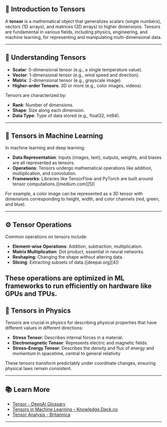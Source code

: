  

## 🧮 Introduction to Tensors

A **tensor** is a mathematical object that generalizes scalars (single numbers), vectors (1D arrays), and matrices (2D arrays) to higher dimensions. Tensors are fundamental in various fields, including physics, engineering, and machine learning, for representing and manipulating multi-dimensional data. 

---

## 📐 Understanding Tensors

* **Scalar**: 0-dimensional tensor (e.g., a single temperature value).
* **Vector**: 1-dimensional tensor (e.g., wind speed and direction).
* **Matrix**: 2-dimensional tensor (e.g., grayscale image).
* **Higher-order Tensors**: 3D or more (e.g., color images, videos). 

Tensors are characterized by:

* **Rank**: Number of dimensions.
* **Shape**: Size along each dimension.
* **Data Type**: Type of data stored (e.g., float32, int64).

---

## 🧠 Tensors in Machine Learning

In machine learning and deep learning:

* **Data Representation**: Inputs (images, text), outputs, weights, and biases are all represented as tensors.
* **Operations**: Tensors undergo mathematical operations like addition, multiplication, and convolution.
* **Frameworks**: Libraries like TensorFlow and PyTorch are built around tensor computations.([medium.com][5])

For example, a color image can be represented as a 3D tensor with dimensions corresponding to height, width, and color channels (red, green, and blue).  

---

## ⚙️ Tensor Operations

Common operations on tensors include:

* **Element-wise Operations**: Addition, subtraction, multiplication.
* **Matrix Multiplication**: Dot product, essential in neural networks.
* **Reshaping**: Changing the shape without altering data.
* **Slicing**: Extracting subsets of data.([deepai.org][4])

These operations are optimized in ML frameworks to run efficiently on hardware like GPUs and TPUs.  
---

## 🌌 Tensors in Physics

Tensors are crucial in physics for describing physical properties that have different values in different directions:

* **Stress Tensor**: Describes internal forces in a material.
* **Electromagnetic Tensor**: Represents electric and magnetic fields.
* **Stress–Energy Tensor**: Describes the density and flux of energy and momentum in spacetime, central to general relativity 

These tensors transform predictably under coordinate changes, ensuring physical laws remain consistent.

---

## 📚 Learn More

* [Tensor - DeepAI Glossary](https://deepai.org/machine-learning-glossary-and-terms/tensor)
* [Tensors in Machine Learning – Knowledge.Deck.no](https://knowledge.deck.no/mathematics/linear-algebra/tensor-algebra/tensors-in-machine-learning)
* [Tensor Analysis - Britannica](https://www.britannica.com/science/tensor-analysis)

---

 